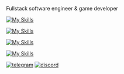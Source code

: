 Fullstack software engineer & game developer

[![My Skills](https://skillicons.dev/icons?i=cpp,lua,c,py)]()

[![My Skills](https://skillicons.dev/icons?i=unreal,unity)]()

[![My Skills](https://skillicons.dev/icons?i=windows,linux)]()

[![My Skills](https://skillicons.dev/icons?i=visualstudio,vscode,sublime)]()

[![telegram](https://img.shields.io/badge/TELEGRAM-5F2F92?style=for-the-badge&logo=telegram&logoColor=white)](https://t.me/maiaraaaaaaaaaaa/)
[![discord](https://img.shields.io/badge/discord-260C42?style=for-the-badge&logo=discord&logoColor=white)](https://discord.com/users/1163169417337765928/)
